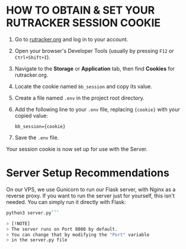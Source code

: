 # HOW TO OBTAIN & SET YOUR RUTRACKER SESSION COOKIE

1. Go to [rutracker.org](https://rutracker.org) and log in to your account.
2. Open your browser's Developer Tools (usually by pressing `F12` or `Ctrl+Shift+I`).
3. Navigate to the **Storage** or **Application** tab, then find **Cookies** for rutracker.org.
4. Locate the cookie named `bb_session` and copy its value.
5. Create a file named `.env` in the project root directory.
6. Add the following line to your `.env` file, replacing `{cookie}` with your copied value:

   ```
   bb_session={cookie}
   ```

7. Save the `.env` file.

Your session cookie is now set up for use with the Server.

# Server Setup Recommendations

On our VPS, we use Gunicorn to run our Flask server, with Nginx as a reverse proxy. If you want to run the server just for yourself, this isn't needed. You can simply run it directly with Flask:

```bash
python3 server.py```

> [!NOTE]
> The server runs on Port 8080 by default.
> You can change that by modifying the "Port" variable 
> in the server.py file


